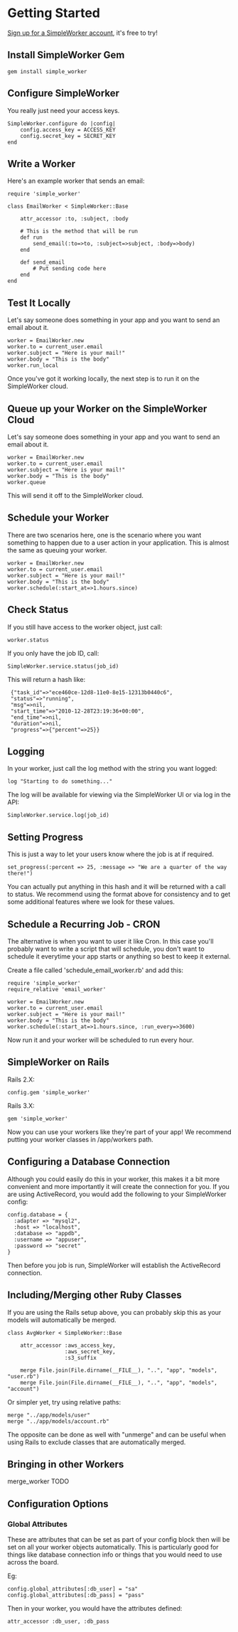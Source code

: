 Getting Started
===============

[Sign up for a SimpleWorker account][1], it's free to try!

[1]: http://www.simpleworker.com/

Install SimpleWorker Gem
------------------------

    gem install simple_worker

Configure SimpleWorker
----------------------

You really just need your access keys.

    SimpleWorker.configure do |config|
        config.access_key = ACCESS_KEY
        config.secret_key = SECRET_KEY
    end

Write a Worker
--------------

Here's an example worker that sends an email:

    require 'simple_worker'

    class EmailWorker < SimpleWorker::Base

        attr_accessor :to, :subject, :body

        # This is the method that will be run
        def run
            send_email(:to=>to, :subject=>subject, :body=>body)
        end

        def send_email
            # Put sending code here
        end
    end

Test It Locally
---------------

Let's say someone does something in your app and you want to send an email about it.

    worker = EmailWorker.new
    worker.to = current_user.email
    worker.subject = "Here is your mail!"
    worker.body = "This is the body"
    worker.run_local

Once you've got it working locally, the next step is to run it on the SimpleWorker cloud.

Queue up your Worker on the SimpleWorker Cloud
----------------------------------------------

Let's say someone does something in your app and you want to send an email about it.

    worker = EmailWorker.new
    worker.to = current_user.email
    worker.subject = "Here is your mail!"
    worker.body = "This is the body"
    worker.queue

This will send it off to the SimpleWorker cloud.

Schedule your Worker
--------------------

There are two scenarios here, one is the scenario where you want something to happen due to a user
action in your application. This is almost the same as queuing your worker.

    worker = EmailWorker.new
    worker.to = current_user.email
    worker.subject = "Here is your mail!"
    worker.body = "This is the body"
    worker.schedule(:start_at=>1.hours.since)

Check Status
------------

If you still have access to the worker object, just call:

    worker.status

If you only have the job ID, call:

    SimpleWorker.service.status(job_id)

This will return a hash like:

     {"task_id"=>"ece460ce-12d8-11e0-8e15-12313b0440c6",
     "status"=>"running",
     "msg"=>nil,
     "start_time"=>"2010-12-28T23:19:36+00:00",
     "end_time"=>nil,
     "duration"=>nil,
     "progress"=>{"percent"=>25}}


Logging
-------

In your worker, just call the log method with the string you want logged:

    log "Starting to do something..."

The log will be available for viewing via the SimpleWorker UI or via log in the API:

    SimpleWorker.service.log(job_id)

Setting Progress
----------------

This is just a way to let your users know where the job is at if required.

    set_progress(:percent => 25, :message => "We are a quarter of the way there!")

You can actually put anything in this hash and it will be returned with a call to status. We recommend using
the format above for consistency and to get some additional features where we look for these values.

Schedule a Recurring Job - CRON
------------------------------

The alternative is when you want to user it like Cron. In this case you'll probably
want to write a script that will schedule, you don't want to schedule it everytime your
app starts or anything so best to keep it external.

Create a file called 'schedule_email_worker.rb' and add this:

    require 'simple_worker'
    require_relative 'email_worker'

    worker = EmailWorker.new
    worker.to = current_user.email
    worker.subject = "Here is your mail!"
    worker.body = "This is the body"
    worker.schedule(:start_at=>1.hours.since, :run_every=>3600)

Now run it and your worker will be scheduled to run every hour.

SimpleWorker on Rails
---------------------

Rails 2.X:

    config.gem 'simple_worker'

Rails 3.X:

    gem 'simple_worker'

Now you can use your workers like they're part of your app!  We recommend putting your worker classes in
/app/workers path.

Configuring a Database Connection
---------------------------------

Although you could easily do this in your worker, this makes it a bit more convenient and more importantly
it will create the connection for you. If you are using ActiveRecord, you would add the following to your
SimpleWorker config:

    config.database = {
      :adapter => "mysql2",
      :host => "localhost",
      :database => "appdb",
      :username => "appuser",
      :password => "secret"
    }

Then before you job is run, SimpleWorker will establish the ActiveRecord connection.

Including/Merging other Ruby Classes
------------------------------------

If you are using the Rails setup above, you can probably skip this as your models will automatically be merged.

    class AvgWorker < SimpleWorker::Base

        attr_accessor :aws_access_key,
                      :aws_secret_key,
                      :s3_suffix

        merge File.join(File.dirname(__FILE__), "..", "app", "models", "user.rb")
        merge File.join(File.dirname(__FILE__), "..", "app", "models", "account")

Or simpler yet, try using relative paths:

    merge "../app/models/user"
    merge "../app/models/account.rb"

The opposite can be done as well with "unmerge" and can be useful when using Rails to exclude classes that are automatically
merged.


Bringing in other Workers
---------------------

merge_worker
TODO


Configuration Options
---------------------

### Global Attributes

These are attributes that can be set as part of your config block then will be set on
all your worker objects automatically. This is particularly good for things like database
connection info or things that you would need to use across the board.

Eg:

    config.global_attributes[:db_user] = "sa"
    config.global_attributes[:db_pass] = "pass"

Then in your worker, you would have the attributes defined:

    attr_accessor :db_user, :db_pass

